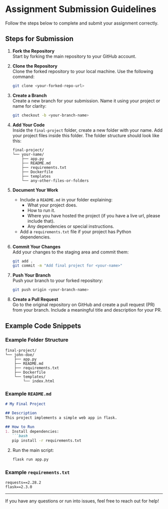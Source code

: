 # Assignment Submission Guidelines

Follow the steps below to complete and submit your assignment correctly.

## Steps for Submission

1. **Fork the Repository**  
   Start by forking the main repository to your GitHub account.

2. **Clone the Repository**  
   Clone the forked repository to your local machine. Use the following command:
   ```bash
   git clone <your-forked-repo-url>
   ```

3. **Create a Branch**  
   Create a new branch for your submission. Name it using your project or name for clarity:
   ```bash
   git checkout -b <your-branch-name>
   ```

4. **Add Your Code**  
   Inside the `final-project` folder, create a new folder with your name. Add your project files inside this folder. The folder structure should look like this:
   ```
   final-project/
   └── your-name/
       ├── app.py
       ├── README.md
       ├── requirements.txt
       ├── Dockerfile
       ├── templates
       └── any-other-files-or-folders
   ```

5. **Document Your Work**  
   - Include a `README.md` in your folder explaining:
     - What your project does.
     - How to run it.
     - Where you have hosted the project (if you have a live url, please include that).
     - Any dependencies or special instructions.
   - Add a `requirements.txt` file if your project has Python dependencies.

6. **Commit Your Changes**  
   Add your changes to the staging area and commit them:
   ```bash
   git add .
   git commit -m "Add final project for <your-name>"
   ```

7. **Push Your Branch**  
   Push your branch to your forked repository:
   ```bash
   git push origin <your-branch-name>
   ```

8. **Create a Pull Request**  
   Go to the original repository on GitHub and create a pull request (PR) from your branch. Include a meaningful title and description for your PR.

## Example Code Snippets

### Example Folder Structure
```
final-project/
└── john-doe/
    ├── app.py
    ├── README.md
    ├── requirements.txt
    ├── Dockerfile
    └── templates/
        └── index.html
```

### Example `README.md`
```markdown
# My Final Project

## Description
This project implements a simple web app in flask.

## How to Run
1. Install dependencies:
   ```bash
   pip install -r requirements.txt
   ```
2. Run the main script:
   ```bash
   flask run app.py
   ```
### Example `requirements.txt`
```
requests==2.28.2
flask==2.3.0
```

---

If you have any questions or run into issues, feel free to reach out for help! 
